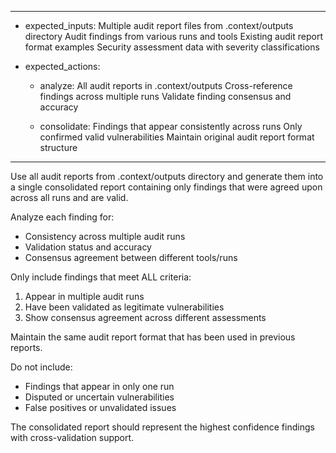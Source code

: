 -----
- expected_inputs:
    Multiple audit report files from .context/outputs directory
    Audit findings from various runs and tools
    Existing audit report format examples
    Security assessment data with severity classifications

- expected_actions:
    - analyze:
        All audit reports in .context/outputs
        Cross-reference findings across multiple runs
        Validate finding consensus and accuracy
    
    - consolidate:
        Findings that appear consistently across runs
        Only confirmed valid vulnerabilities
        Maintain original audit report format structure
-----

Use all audit reports from .context/outputs directory and generate them into a single consolidated report containing only findings that were agreed upon across all runs and are valid.

Analyze each finding for:
- Consistency across multiple audit runs
- Validation status and accuracy
- Consensus agreement between different tools/runs

Only include findings that meet ALL criteria:
1. Appear in multiple audit runs
2. Have been validated as legitimate vulnerabilities
3. Show consensus agreement across different assessments

Maintain the same audit report format that has been used in previous reports.

Do not include:
- Findings that appear in only one run
- Disputed or uncertain vulnerabilities
- False positives or unvalidated issues

The consolidated report should represent the highest confidence findings with cross-validation support.
